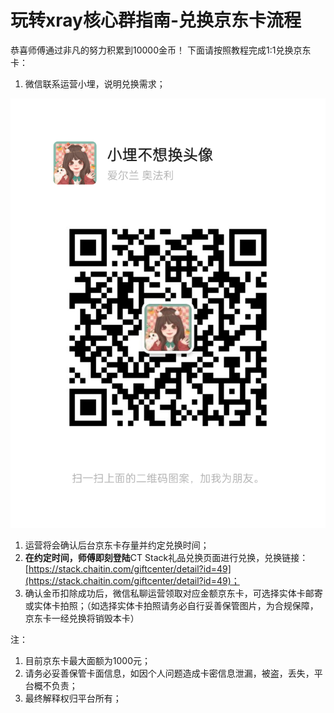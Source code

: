 # 玩转xray核心群指南-兑换京东卡流程

恭喜师傅通过非凡的努力积累到10000金币！
下面请按照教程完成1:1兑换京东卡：

1. 微信联系运营小埋，说明兑换需求；

![](../assets/tutorial/xiaomai.png ':size=140%')

1. 运营将会确认后台京东卡存量并约定兑换时间；
2. **在约定时间，师傅即刻登陆**CT Stack礼品兑换页面进行兑换，兑换链接：[https://stack.chaitin.com/giftcenter/detail?id=49](https://stack.chaitin.com/giftcenter/detail?id=49)；
3. 确认金币扣除成功后，微信私聊运营领取对应金额京东卡，可选择实体卡邮寄或实体卡拍照；（如选择实体卡拍照请务必自行妥善保管图片，为合规保障，京东卡一经兑换将销毁本卡）

注：

1. 目前京东卡最大面额为1000元；
2. 请务必妥善保管卡面信息，如因个人问题造成卡密信息泄漏，被盗，丢失，平台概不负责；
3. 最终解释权归平台所有；
